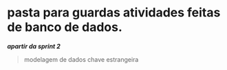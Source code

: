 # pasta para guardas atividades feitas de banco de dados.
***apartir da sprint 2***
> modelagem de dados
> chave estrangeira
